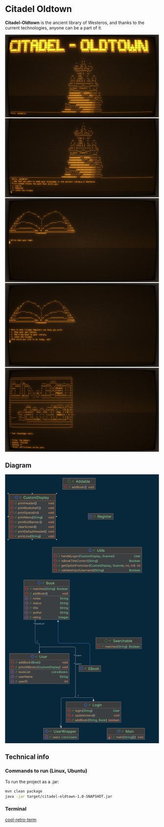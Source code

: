 # Citadel Oldtown

**Citadel-Oldtown** is the ancient library of Westeros, and thanks to the current technologies, anyone can be a part of it. 

<img src="preview/beta-header.png"/>
<img src="preview/menu.png"/>
<img src="preview/login.png"/>
<img src="preview/main-menu.png"/>
<img src="preview/library.png"/>

## Diagram

<img src="diagram.png"/>

## Technical info

### Commands to run (Linux, Ubuntu)

To run the project as a .jar:
```bash
mvn clean package
java -jar target/citadel-oldtown-1.0-SNAPSHOT.jar
```

### Terminal
[cool-retro-term](https://github.com/Swordfish90/cool-retro-term)